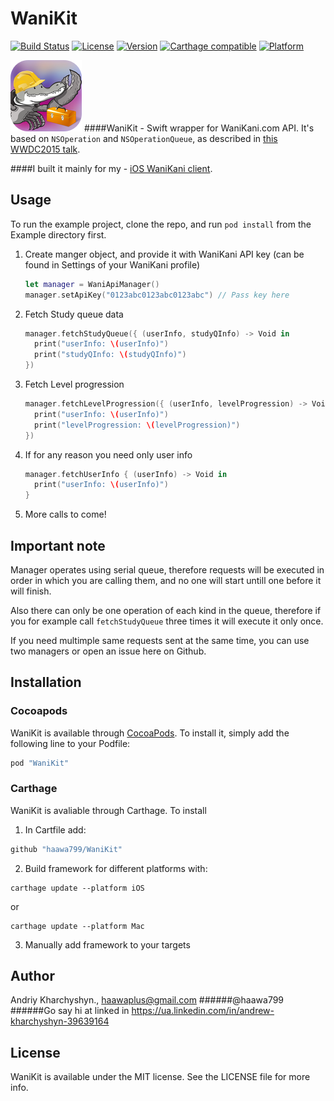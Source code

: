 # WaniKit

[![Build Status](https://travis-ci.org/haawa799/WaniKit.svg?branch=master)](https://travis-ci.org/haawa799/WaniKit)
[![License](https://img.shields.io/cocoapods/l/WaniKit.svg?style=flat)](http://cocoapods.org/pods/WaniKit)
[![Version](https://img.shields.io/cocoapods/v/WaniKit.svg?style=flat)](http://cocoapods.org/pods/WaniKit)
[![Carthage compatible](https://img.shields.io/badge/Carthage-✓-5f7cae.svg?style=flat)](https://github.com/Carthage/Carthage)
[![Platform](https://img.shields.io/cocoapods/p/WaniKit.svg?style=flat)](http://cocoapods.org/pods/WaniKit)

![alt text](icon.png)
####WaniKit - Swift wrapper for WaniKani.com API. It's based on `NSOperation` and `NSOperationQueue`, as described in [this WWDC2015 talk](https://developer.apple.com/videos/play/wwdc2015-226/).

####I built it mainly for my - [iOS WaniKani client](https://github.com/haawa799/WaniKani-iOS).


## Usage

To run the example project, clone the repo, and run `pod install` from the Example directory first.

1. Create manger object, and provide it with WaniKani API key (can be found in Settings of your WaniKani profile)

	```swift
	let manager = WaniApiManager()
    manager.setApiKey("0123abc0123abc0123abc") // Pass key here
    ```

2. Fetch Study queue data

	```swift
	manager.fetchStudyQueue({ (userInfo, studyQInfo) -> Void in
      print("userInfo: \(userInfo)")
      print("studyQInfo: \(studyQInfo)")
    })
	```

3. Fetch Level progression

	```swift
	manager.fetchLevelProgression({ (userInfo, levelProgression) -> Void in
      print("userInfo: \(userInfo)")
      print("levelProgression: \(levelProgression)")
    })
	```

4. If for any reason you need only user info

	```swift
	manager.fetchUserInfo { (userInfo) -> Void in
      print("userInfo: \(userInfo)")
    }
	```

5. More calls to come!

##

## Important note

Manager operates using serial queue, therefore requests will be executed in order in which you are calling them, and no one will start untill one before it will finish.

Also there can only be one operation of each kind in the queue, therefore if you for example call `fetchStudyQueue` three times it will execute it only once.

If you need multimple same requests sent at the same time, you can use two managers or open an issue here on Github.


## Installation

### Cocoapods
WaniKit is available through [CocoaPods](http://cocoapods.org). To install
it, simply add the following line to your Podfile:

```ruby
pod "WaniKit"
```

### Carthage
WaniKit is avaliable through Carthage. To install

1. In Cartfile add:
```ruby
github "haawa799/WaniKit"
```

2. Build framework for different platforms with:
```shell
carthage update --platform iOS
```
or
```shell
carthage update --platform Mac
```

3. Manually add framework to your targets

## Author

Andriy Kharchyshyn., haawaplus@gmail.com
######@haawa799
######Go say hi at linked in https://ua.linkedin.com/in/andrew-kharchyshyn-39639164

## License

WaniKit is available under the MIT license. See the LICENSE file for more info.
